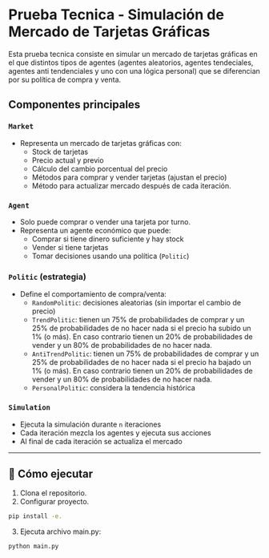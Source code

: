 # Prueba Tecnica - Simulación de Mercado de Tarjetas Gráficas

Esta prueba tecnica consiste en simular un mercado de tarjetas gráficas en el que distintos tipos de agentes (agentes aleatorios, agentes tendeciales, agentes anti tendenciales y uno con una lógica personal) que se diferencian por su política de compra y venta.


## Componentes principales

### `Market`
- Representa un mercado de tarjetas gráficas con:
  - Stock de tarjetas
  - Precio actual y previo
  - Cálculo del cambio porcentual del precio
  - Métodos para comprar y vender tarjetas (ajustan el precio)
  - Método para actualizar mercado después de cada iteración.

### `Agent`
- Solo puede comprar o vender una tarjeta por turno.
- Representa un agente económico que puede:
  - Comprar si tiene dinero suficiente y hay stock
  - Vender si tiene tarjetas
  - Tomar decisiones usando una política (`Politic`)

### `Politic` (estrategia)
- Define el comportamiento de compra/venta:
  - `RandomPolitic`: decisiones aleatorias (sin importar el cambio de precio)
  - `TrendPolitic`: tienen un 75% de probabilidades de comprar y un
25% de probabilidades de no hacer nada si el precio ha subido un 1% (o más). En caso contrario tienen un 20% de probabilidades de vender y un 80% de
probabilidades de no hacer nada. 
  - `AntiTrendPolitic`: tienen un 75% de probabilidades de comprar y un
25% de probabilidades de no hacer nada si el precio ha bajado un 1% (o más). En caso contrario tienen un 20% de probabilidades de vender y un 80% de
probabilidades de no hacer nada. 
  - `PersonalPolitic`: considera la tendencia histórica

### `Simulation`
- Ejecuta la simulación durante `n` iteraciones
- Cada iteración mezcla los agentes y ejecuta sus acciones
- Al final de cada iteración se actualiza el mercado

---

## 🚀 Cómo ejecutar

1. Clona el repositorio.
2. Configurar proyecto.
```bash
pip install -e.
```

3. Ejecuta archivo main.py:

```bash
python main.py
```